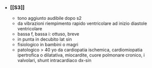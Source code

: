 - ### [[S3]]
	- tono aggiunto audibile dopo s2
	- da vibrazioni riempimento rapido ventricolare ad inizio diastole ventricolare
	- bassa f, bassa i: ottuso, breve
	- in punta in decubito lat sin
	- fisiologico in bambini o magri
	- patologico > 40 yo da cardiopatia ischemica, cardiomiopatia ipertrofica o dilatativa, miocardite, cuore polmonare cronico, i valvolari, shunt intracardiaco dx-sin